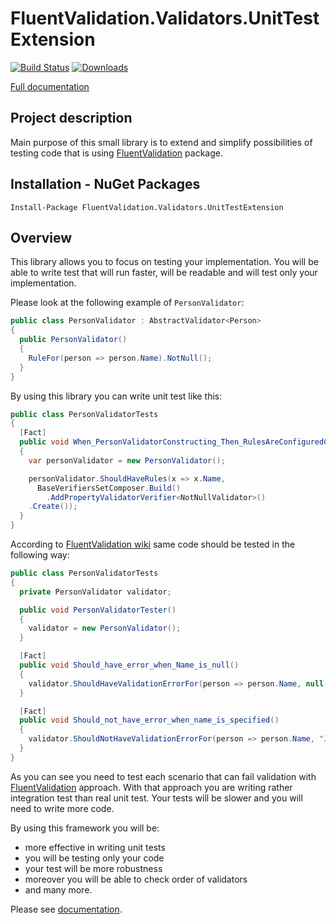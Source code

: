 # FluentValidation.Validators.UnitTestExtension
[![Build Status](https://dev.azure.com/OpenSource-jankowskimichalpl/FluentValidation.Validators.UnitTestExtension/_apis/build/status/MichalJankowskii.FluentValidation.Validators.UnitTestExtension?branchName=master)](https://dev.azure.com/OpenSource-jankowskimichalpl/FluentValidation.Validators.UnitTestExtension/_build/latest?definitionId=2&branchName=master) [![Downloads](https://img.shields.io/nuget/dt/FluentValidation.Validators.UnitTestExtension.svg)](https://github.com/MichalJankowskii/FluentValidation.Validators.UnitTestExtension)

[Full documentation](https://github.com/MichalJankowskii/FluentValidation.Validators.UnitTestExtension/wiki)
## Project description
Main purpose of this small library is to extend and simplify possibilities of testing code that is using [FluentValidation](https://github.com/JeremySkinner/FluentValidation) package.
## Installation - NuGet Packages
```
Install-Package FluentValidation.Validators.UnitTestExtension
```

## Overview
This library allows you to focus on testing your implementation. You will be able to write test that will run faster, will be readable and will test only your implementation.

Please look at the following example of `PersonValidator`:
```csharp
public class PersonValidator : AbstractValidator<Person>
{
  public PersonValidator()
  {
    RuleFor(person => person.Name).NotNull();
  }
}
```

By using this library you can write unit test like this:
```csharp
public class PersonValidatorTests
{
  [Fact]
  public void When_PersonValidatorConstructing_Then_RulesAreConfiguredCorrectly()
  {
    var personValidator = new PersonValidator();

    personValidator.ShouldHaveRules(x => x.Name,
      BaseVerifiersSetComposer.Build()
        .AddPropertyValidatorVerifier<NotNullValidator>()
	.Create());
  }
}
```

According to [FluentValidation wiki](https://github.com/JeremySkinner/FluentValidation/wiki/g.-Testing) same code should be tested in the following way:
```csharp
public class PersonValidatorTests
{
  private PersonValidator validator;

  public void PersonValidatorTester()
  {
    validator = new PersonValidator();
  }

  [Fact]
  public void Should_have_error_when_Name_is_null() 
  {
    validator.ShouldHaveValidationErrorFor(person => person.Name, null as string); 
  }

  [Fact]
  public void Should_not_have_error_when_name_is_specified()
  {
    validator.ShouldNotHaveValidationErrorFor(person => person.Name, "Jeremy");
  }
}
```

As you can see you need to test each scenario that can fail validation with [FluentValidation](https://github.com/JeremySkinner/FluentValidation) approach. With that approach you are writing rather integration test than real unit test. Your tests will be slower and you will need to write more code.


By using this framework you will be:
- more effective in writing unit tests
- you will be testing only your code
- your test will be more robustness
- moreover you will be able to check order of validators
- and many more.

Please see [documentation](https://github.com/MichalJankowskii/FluentValidation.Validators.UnitTestExtension/wiki).
